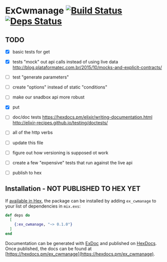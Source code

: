 # ExCwmanage [![Build Status](https://travis-ci.org/zpeters/ex_cwmanage.svg?branch=master)](https://travis-ci.org/zpeters/ex_cwmanage) [![Deps Status](https://beta.hexfaktor.org/badge/all/github/zpeters/ex_cwmanage.svg)](https://beta.hexfaktor.org/github/zpeters/ex_cwmanage) 

## TODO
- [x] basic tests for get
- [x] tests "mock" out api calls instead of using live data
	http://blog.plataformatec.com.br/2015/10/mocks-and-explicit-contracts/
- [ ] test "generate parameters"
- [ ] create "options" instead of static "conditions"
- [ ] make our snadbox api more robust
- [x] put
- [ ] doc/doc tests
	https://hexdocs.pm/elixir/writing-documentation.html
	http://elixir-recipes.github.io/testing/doctests/
- [ ] all of the http verbs
- [ ] update this file
- [ ] figure out how versioning is supposed ot work
- [ ] create a few "expensive" tests that run against the live api
- [ ] publish to hex


## Installation - NOT PUBLISHED TO HEX YET

If [available in Hex](https://hex.pm/docs/publish), the package can be installed
by adding `ex_cwmanage` to your list of dependencies in `mix.exs`:

```elixir
def deps do
  [
    {:ex_cwmanage, "~> 0.1.0"}
  ]
end
```

Documentation can be generated with [ExDoc](https://github.com/elixir-lang/ex_doc)
and published on [HexDocs](https://hexdocs.pm). Once published, the docs can
be found at [https://hexdocs.pm/ex_cwmanage](https://hexdocs.pm/ex_cwmanage).
